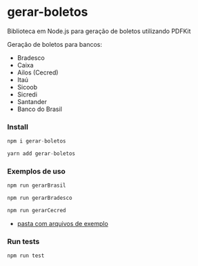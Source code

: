 # gerar-boletos


Biblioteca em Node.js para geração de boletos utilizando PDFKit 

Geração de boletos para bancos:
- Bradesco
- Caixa
- Ailos (Cecred)
- Itaú
- Sicoob
- Sicredi
- Santander
- Banco do Brasil

### Install

```javascript
npm i gerar-boletos
```
```javascript
yarn add gerar-boletos
```
### Exemplos de uso

```javascript
npm run gerarBrasil
```
```javascript
npm run gerarBradesco
```
```javascript
npm run gerarCecred
```

* [pasta com arquivos de exemplo](/examples)

### Run tests

```javascript
npm run test
```


